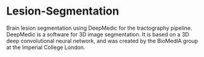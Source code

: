 # Lesion-Segmentation
Brain lesion segmentation using DeepMedic for the tractography pipeline. DeepMedic is a software for 3D image segmentation. It is based on a 3D deep convolutional neural network, and was created by the BioMedIA group at the Imperial College London. 
